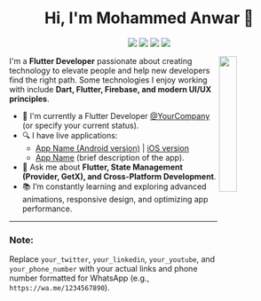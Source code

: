 <h1 align="center">Hi, I'm Mohammed Anwar 👋</h1>

<p align="center">
    <a href="https://twitter.com/your_twitter"><img src="https://img.shields.io/badge/twitter-%231FA1F1?style=flat&logo=twitter&logoColor=white"/></a>
    <a href="https://www.linkedin.com/in/your_linkedin"><img src="https://img.shields.io/badge/linkedin-%230177B5?style=flat&logo=linkedin&logoColor=white"/></a>
    <a href="https://www.youtube.com/c/your_youtube"><img src="https://img.shields.io/badge/youtube-%23FF0000?style=flat&logo=youtube&logoColor=white"/></a>
    <a href="https://wa.me/your_phone_number"><img src="https://img.shields.io/badge/whatsapp-%25D366?style=flat&logo=whatsapp&logoColor=white"/></a>
</p>

<img src="https://github.com/yourusername/yourusername/blob/master/profile-img.png" align="right" width="25%"/>

I'm a **Flutter Developer** passionate about creating technology to elevate people and help new developers find the right path. Some technologies I enjoy working with include **Dart, Flutter, Firebase, and modern UI/UX principles**.

- 🔭 I'm currently a Flutter Developer [@YourCompany](https://www.yourcompany.com) (or specify your current status).  
- 🔍 I have live applications:  
  - [App Name (Android version)](https://play.google.com) | [iOS version](https://apps.apple.com)  
  - [App Name](https://yourwebsite.com) (brief description of the app).  
- 💬 Ask me about **Flutter, State Management (Provider, GetX), and Cross-Platform Development**.  
- 📚 I’m constantly learning and exploring advanced animations, responsive design, and optimizing app performance.

---

### Note:
Replace `your_twitter`, `your_linkedin`, `your_youtube`, and `your_phone_number` with your actual links and phone number formatted for WhatsApp (e.g., `https://wa.me/1234567890`).
